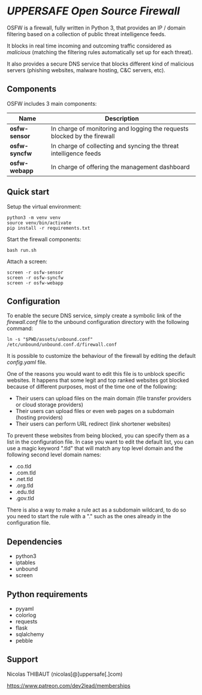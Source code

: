 # *UPPERSAFE Open Source Firewall*

OSFW is a firewall, fully written in Python 3, that provides an IP / domain filtering based on a collection of public threat intelligence feeds.

It blocks in real time incoming and outcoming traffic considered as *malicious* (matching the filtering rules automatically set up for each threat).

It also provides a secure DNS service that blocks different kind of malicious servers (phishing websites, malware hosting, C&C servers, etc).

## Components

OSFW includes 3 main components:

|Name|Description|
|-|-|
|**osfw-sensor**|In charge of monitoring and logging the requests blocked by the firewall|
|**osfw-syncfw**|In charge of collecting and syncing the threat intelligence feeds|
|**osfw-webapp**|In charge of offering the management dashboard|

## Quick start

Setup the virtual environment:

    python3 -m venv venv
    source venv/bin/activate
    pip install -r requirements.txt

Start the firewall components:

    bash run.sh

Attach a screen:

    screen -r osfw-sensor
    screen -r osfw-syncfw
    screen -r osfw-webapp

## Configuration

To enable the secure DNS service, simply create a symbolic link of the *firewall.conf* file to the unbound configuration directory with the following command:

    ln -s "$PWD/assets/unbound.conf" /etc/unbound/unbound.conf.d/firewall.conf

It is possible to customize the behaviour of the firewall by editing the default *config.yaml* file.

One of the reasons you would want to edit this file is to unblock specific websites.
It happens that some legit and top ranked websites got blocked because of different purposes, most of the time one of the following:

- Their users can upload files on the main domain (file transfer providers or cloud storage providers)
- Their users can upload files or even web pages on a subdomain (hosting providers)
- Their users can perform URL redirect (link shortener websites)

To prevent these websites from being blocked, you can specify them as a list in the configuration file.
In case you want to edit the default list, you can use a magic keyword ".tld" that will match any top level domain and the following second level domain names:

- .co.tld
- .com.tld
- .net.tld
- .org.tld
- .edu.tld
- .gov.tld

There is also a way to make a rule act as a subdomain wildcard, to do so you need to start the rule with a "." such as the ones already in the configuration file.

## Dependencies

- python3
- iptables
- unbound
- screen

## Python requirements

- pyyaml
- colorlog
- requests
- flask
- sqlalchemy
- pebble

## Support

Nicolas THIBAUT (nicolas[@]uppersafe[.]com)

https://www.patreon.com/dev2lead/memberships
